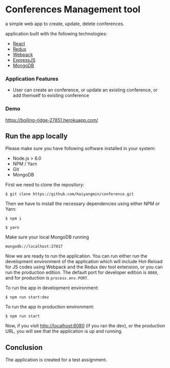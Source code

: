 # Conferences Management tool
a simple web app to create, update, delete conferences.


application built with the following technologies:
* [React](https://facebook.github.io/react/)
* [Redux](http://redux.js.org/)
* [Webpack](https://webpack.js.org/)
* [ExpressJS](https://expressjs.com/)
* [MongoDB](https://www.mongodb.com/)

### Application Features
* User can create an conference, or update an existing conference, or add themself to existing conference

### Demo
https://boiling-ridge-27851.herokuapp.com/

## Run the app locally

Please make sure you have following software installed in your system:
* Node.js > 6.0
* NPM / Yarn
* Git
* MongoDB

First we need to clone the repository:
```
$ git clone https://github.com/haiyangmin/conference.git
```

Then we have to install the necessary dependencies using either NPM or Yarn:
```
$ npm i
```
```
$ yarn
```


Make sure your local MongoDB running
```
mongodb://localhost:27017
```

Now we are ready to run the application. You can run either run the development environment of the application which will include Hot-Reload for JS codes using Webpack and the Redux dev tool extension, or you can run the production edition. The default port for developer edition is `8080`, and for production is `process.env.PORT`.

To run the app in development environment:
```
$ npm run start:dev
```

To run the app in production environment:
```
$ npm run start
```

Now, if you visit [http://localhost:8080](http://localhost:8080) (if you ran the dev), or the production URL, you will see that the application is up and running.


## Conclusion
The application is created for a test assignment.
